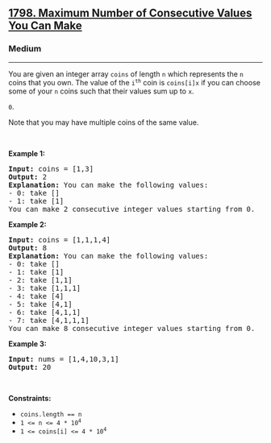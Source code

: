 <h2><a href="https://leetcode.com/problems/maximum-number-of-consecutive-values-you-can-make/">1798. Maximum Number of Consecutive Values You Can Make</a></h2><h3>Medium</h3><hr><div><p><font papago-translate="cached" papago-id="15">You are given an integer array </font><code>coins</code><font papago-translate="cached" papago-id="16"> of length </font><code>n</code><font papago-translate="cached" papago-id="17"> which represents the </font><code>n</code><font papago-translate="cached" papago-id="18"> coins that you own. The value of the </font><code>i<sup>th</sup></code><font papago-translate="cached" papago-id="19"> coin is </font><code>coins[i]</code><code>x</code><font papago-translate="cached" papago-id="21"> if you can choose some of your </font><code>n</code><font papago-translate="cached" papago-id="22"> coins such that their values sum up to </font><code>x</code><font papago-translate="cached" papago-id="23">.</font></p>

<p><code>0</code><font papago-translate="cached" papago-id="25">.</font></p>

<p papago-id="26" papago-translate="translated">Note that you may have multiple coins of the same value.</p>

<p>&nbsp;</p>
<p><strong papago-id="27" papago-translate="translated">Example 1:</strong></p>

<pre papago-id="28" papago-translate="cached"><strong papago-id="28-0">Input:</strong> coins = [1,3]
<strong papago-id="28-2">Output:</strong> 2
<strong papago-id="28-4">Explanation: </strong>You can make the following values:
- 0: take []
- 1: take [1]
You can make 2 consecutive integer values starting from 0.</pre>

<p><strong papago-id="29" papago-translate="translated">Example 2:</strong></p>

<pre papago-id="30" papago-translate="cached"><strong papago-id="30-0">Input:</strong> coins = [1,1,1,4]
<strong papago-id="30-2">Output:</strong> 8
<strong papago-id="30-4">Explanation: </strong>You can make the following values:
- 0: take []
- 1: take [1]
- 2: take [1,1]
- 3: take [1,1,1]
- 4: take [4]
- 5: take [4,1]
- 6: take [4,1,1]
- 7: take [4,1,1,1]
You can make 8 consecutive integer values starting from 0.</pre>

<p><strong papago-id="0" papago-translate="translated">Example 3:</strong></p>

<pre papago-id="1" papago-translate="cached"><strong papago-id="1-0">Input:</strong> nums = [1,4,10,3,1]
<strong papago-id="1-2">Output:</strong> 20</pre>

<p>&nbsp;</p>
<p><strong papago-id="0" papago-translate="translated">Constraints:</strong></p>

<ul>
	<li><code>coins.length == n</code></li>
	<li><code>1 &lt;= n &lt;= 4 * 10<sup>4</sup></code></li>
	<li><code>1 &lt;= coins[i] &lt;= 4 * 10<sup>4</sup></code></li>
</ul>
</div>